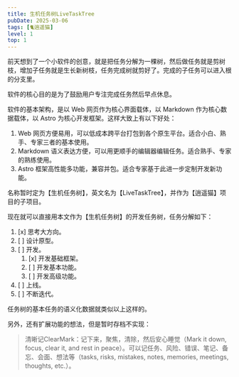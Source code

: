 ```yaml
---
title: 生机任务树LiveTaskTree
pubDate: 2025-03-06
tags: [🐈逍遥猫]
level: 1
top: 1
---
```


前天想到了一个小软件的创意，就是把任务分解为一棵树，然后做任务就是剪树枝，增加子任务就是生长新树枝，任务完成树就剪好了。完成的子任务可以进入根的分支里。

软件的核心目的是为了鼓励用户专注完成任务然后早点休息。

软件的基本架构，是以 Web 网页作为核心界面载体，以 Markdown 作为核心数据载体，以 Astro 为核心开发框架。这样大致上有以下好处：

1. Web 网页方便易用，可以低成本跨平台打包到各个原生平台。适合小白、熟手、专家三者的基本使用。
2. Markdown 语义表达方便，可以用更顺手的编辑器编辑任务。适合熟手、专家的熟练使用。
3. Astro 框架高性能多功能，兼容并包。适合专家基于此进一步定制开发新功能。

名称暂时定为【生机任务树】，英文名为【LiveTaskTree】，并作为【逍遥猫】项目的子项目。

现在就可以直接用本文作为【生机任务树】的开发任务树，任务分解如下：

1. [x] 思考大方向。
2. [ ] 设计原型。
3. [ ] 开发。
    1. [x] 开发基础框架。
    2. [ ] 开发基本功能。
    3. [ ] 开发高级功能。
4. [ ] 上线。
5. [ ] 不断迭代。

任务树的基本任务的语义化数据就类似以上这样的。

另外，还有扩展功能的想法，但是暂时存档不实现：

> 清晰记ClearMark：记下来，聚焦，清除，然后安心睡觉（Mark it down, focus, clear it, and rest in peace）。可以记任务、风险、错误、笔记、备忘、会面、想法等（tasks, risks, mistakes, notes, memories, meetings, thoughts, etc.）。
